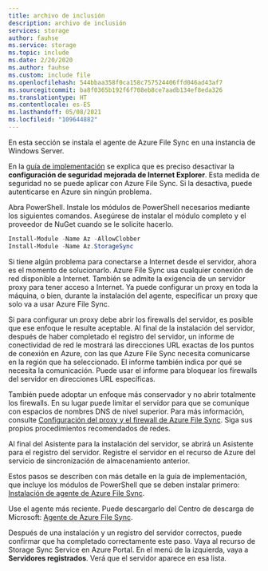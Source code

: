 ```yaml
---
title: archivo de inclusión
description: archivo de inclusión
services: storage
author: fauhse
ms.service: storage
ms.topic: include
ms.date: 2/20/2020
ms.author: fauhse
ms.custom: include file
ms.openlocfilehash: 544bbaa358f0ca158c757524406ffd046ad43af7
ms.sourcegitcommit: ba8f0365b192f6f708eb8ce7aadb134ef8eda326
ms.translationtype: HT
ms.contentlocale: es-ES
ms.lasthandoff: 05/08/2021
ms.locfileid: "109644882"
---
```

En esta sección se instala el agente de Azure File Sync en una instancia de Windows Server.

En la [guía de implementación](../articles/storage/file-sync/file-sync-deployment-guide.md) se explica que es preciso desactivar la **configuración de seguridad mejorada de Internet Explorer**. Esta medida de seguridad no se puede aplicar con Azure File Sync. Si la desactiva, puede autenticarse en Azure sin ningún problema.

Abra PowerShell. Instale los módulos de PowerShell necesarios mediante los siguientes comandos. Asegúrese de instalar el módulo completo y el proveedor de NuGet cuando se le solicite hacerlo.

```powershell
Install-Module -Name Az -AllowClobber
Install-Module -Name Az.StorageSync
```

Si tiene algún problema para conectarse a Internet desde el servidor, ahora es el momento de solucionarlo. Azure File Sync usa cualquier conexión de red disponible a Internet. También se admite la exigencia de un servidor proxy para tener acceso a Internet. Ya puede configurar un proxy en toda la máquina, o bien, durante la instalación del agente, especificar un proxy que solo va a usar Azure File Sync.

Si para configurar un proxy debe abrir los firewalls del servidor, es posible que ese enfoque le resulte aceptable. Al final de la instalación del servidor, después de haber completado el registro del servidor, un informe de conectividad de red le mostrará las direcciones URL exactas de los puntos de conexión en Azure, con las que Azure File Sync necesita comunicarse en la región que ha seleccionado. El informe también indica por qué se necesita la comunicación. Puede usar el informe para bloquear los firewalls del servidor en direcciones URL específicas.

También puede adoptar un enfoque más conservador y no abrir totalmente los firewalls. En su lugar puede limitar el servidor para que se comunique con espacios de nombres DNS de nivel superior. Para más información, consulte [Configuración del proxy y el firewall de Azure File Sync](../articles/storage/file-sync/file-sync-firewall-and-proxy.md). Siga sus propios procedimientos recomendados de redes.

Al final del Asistente para la instalación del servidor, se abrirá un Asistente para el registro del servidor. Registre el servidor en el recurso de Azure del servicio de sincronización de almacenamiento anterior.

Estos pasos se describen con más detalle en la guía de implementación, que incluye los módulos de PowerShell que se deben instalar primero: [Instalación de agente de Azure File Sync](../articles/storage/file-sync/file-sync-deployment-guide.md).

Use el agente más reciente. Puede descargarlo del Centro de descarga de Microsoft: [Agente de Azure File Sync](https://aka.ms/AFS/agent "Descarga del agente de Azure File Sync").

Después de una instalación y un registro del servidor correctos, puede confirmar que ha completado correctamente este paso. Vaya al recurso de Storage Sync Service en Azure Portal. En el menú de la izquierda, vaya a **Servidores registrados**. Verá que el servidor aparece en esa lista.
